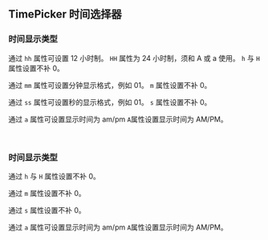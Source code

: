 <div class="demo-header">
<p class="overviewicon">
  <span class="wapi-form-datepicker"/>
</p>

## TimePicker 时间选择器

<nova-uxlink widget-name="DatePicker"></nova-uxlink>

<!-- 用于设置/选择日期，包括年月/年月日/年月日时分/年月日时分秒日期格式。 -->
</div>

### 时间显示类型

通过 `hh` 属性可设置 12 小时制。 `HH` 属性为 24 小时制，须和 A 或 a 使用。 `h` 与 `H` 属性设置不补 0。

通过 `mm` 属性可设置分钟显示格式，例如 01。 `m` 属性设置不补 0。

通过 `ss` 属性可设置秒的显示格式，例如 01。 `s` 属性设置不补 0。

通过 `a` 属性可设置显示时间为 am/pm `A`属性设置显示时间为 AM/PM。

<nova-demo-view link="time-picker/time-low.vue"></nova-demo-view>

<br>

### 时间显示类型

通过 `h` 与 `H` 属性设置不补 0。

通过 `m` 属性设置不补 0。

通过 `s` 属性设置不补 0。

通过 `a` 属性可设置显示时间为 am/pm `A`属性设置显示时间为 AM/PM。

<nova-demo-view link="time-picker/time-upp.vue"></nova-demo-view>

<br>
